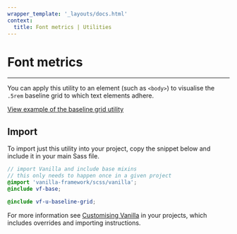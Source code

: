 ```yaml
---
wrapper_template: '_layouts/docs.html'
context:
  title: Font metrics | Utilities
---
```


# Font metrics

<hr>

You can apply this utility to an element (such as `<body>`) to visualise the `.5rem` baseline grid to which text elements adhere.

<div class="embedded-example"><a href="/docs/examples/utilities/baseline-grid/" class="js-example">
View example of the baseline grid utility
</a></div>

## Import

To import just this utility into your project, copy the snippet below and include it in your main Sass file.

```scss
// import Vanilla and include base mixins
// this only needs to happen once in a given project
@import 'vanilla-framework/scss/vanilla';
@include vf-base;

@include vf-u-baseline-grid;
```

For more information see [Customising Vanilla](/docs/customising-vanilla/) in your projects, which includes overrides and importing instructions.
